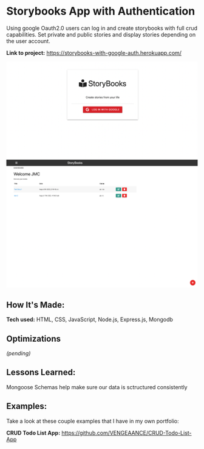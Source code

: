 # Storybooks App with Authentication 
Using google Oauth2.0 users can log in and create storybooks with full crud capabilities. Set private and public stories and display stories depending on the user account.

**Link to project:** https://storybooks-with-google-auth.herokuapp.com/

![alt tag](./images/login.png)
![alt tag](/images/dashboard.png)


## How It's Made:

**Tech used:** HTML, CSS, JavaScript, Node.js, Express.js, Mongodb

## Optimizations
*(pending)*

## Lessons Learned:

Mongoose Schemas help make sure our data is sctructured consistently

## Examples:
Take a look at these couple examples that I have in my own portfolio:

**CRUD Todo List App:** https://github.com/VENGEAANCE/CRUD-Todo-List-App






